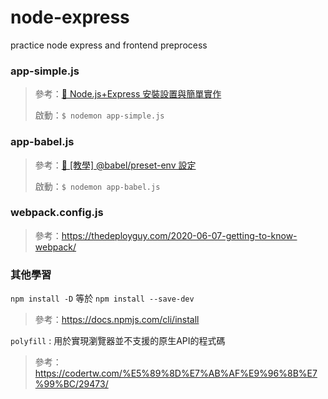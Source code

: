 # node-express
practice node express and frontend preprocess

### app-simple.js
> 參考：[🔗 Node.js+Express 安裝設置與簡單實作](https://medium.com/@charming_rust_oyster_221/node-js-express-%E5%AE%89%E8%A3%9D%E8%A8%AD%E7%BD%AE%E8%88%87%E7%B0%A1%E5%96%AE%E5%AF%A6%E4%BD%9C-5920e1d70d9d)
>
> 啟動：```$ nodemon app-simple.js```

### app-babel.js
> 參考：[🔗 [教學] @babel/preset-env 設定](https://shubo.io/babel-preset-env/)
>
> 啟動：```$ nodemon app-babel.js``` 

### webpack.config.js
> 參考：https://thedeployguy.com/2020-06-07-getting-to-know-webpack/

### 其他學習

```npm install -D``` 等於 ```npm install --save-dev```
> 參考：https://docs.npmjs.com/cli/install

```polyfill``` : 用於實現瀏覽器並不支援的原生API的程式碼
> 參考：https://codertw.com/%E5%89%8D%E7%AB%AF%E9%96%8B%E7%99%BC/29473/
